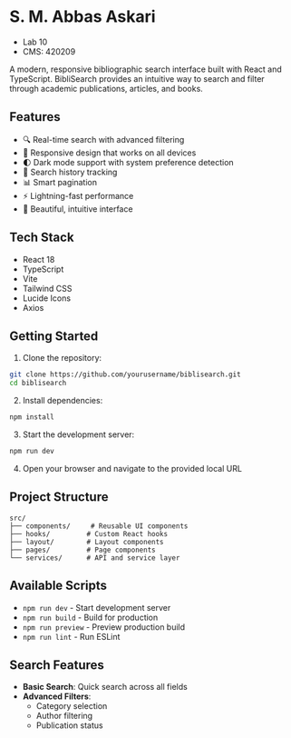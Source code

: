 # S. M. Abbas Askari
- Lab 10
- CMS: 420209

A modern, responsive bibliographic search interface built with React and TypeScript. BibliSearch provides an intuitive way to search and filter through academic publications, articles, and books.

## Features
- 🔍 Real-time search with advanced filtering
- 📱 Responsive design that works on all devices
- 🌓 Dark mode support with system preference detection
- 📖 Search history tracking
- 📊 Smart pagination
- ⚡ Lightning-fast performance
- 🎨 Beautiful, intuitive interface

## Tech Stack

- React 18
- TypeScript
- Vite
- Tailwind CSS
- Lucide Icons
- Axios

## Getting Started

1. Clone the repository:
```bash
git clone https://github.com/yourusername/biblisearch.git
cd biblisearch
```

2. Install dependencies:
```bash
npm install
```

3. Start the development server:
```bash
npm run dev
```

4. Open your browser and navigate to the provided local URL

## Project Structure

```
src/
├── components/     # Reusable UI components
├── hooks/         # Custom React hooks
├── layout/        # Layout components
├── pages/         # Page components
└── services/      # API and service layer
```

## Available Scripts

- `npm run dev` - Start development server
- `npm run build` - Build for production
- `npm run preview` - Preview production build
- `npm run lint` - Run ESLint

## Search Features

- **Basic Search**: Quick search across all fields
- **Advanced Filters**: 
  - Category selection
  - Author filtering
  - Publication status
